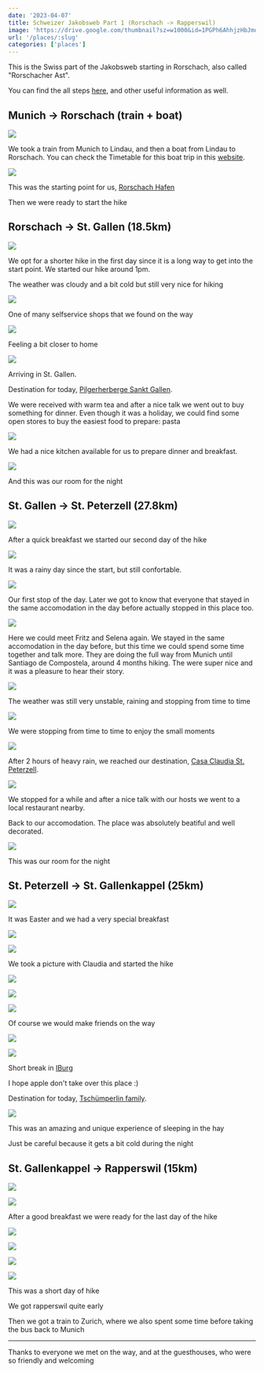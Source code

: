 ```yaml
---
date: '2023-04-07'
title: Schweizer Jakobsweb Part 1 (Rorschach -> Rapperswil)
image: 'https://drive.google.com/thumbnail?sz=w1000&id=1PGPh6AhhjzHbJmqk6TwUTPew4KSp9w3N'
url: '/places/:slug'
categories: ['places']
---
```


This is the Swiss part of the Jakobsweb starting in Rorschach, also called "Rorschacher Ast".

You can find the all steps [here](https://camino-europe.eu/de/eu/switzerland/jakobswege-schweiz/bregenz-rorschach-einsiedeln-rorschacher-ast/), and other useful information as well. 

<!--more-->

## Munich -> Rorschach (train + boat)

![](https://drive.google.com/thumbnail?sz=w1000&id=18ywYuwsqxoe32Ph_AZXxsHawlS3t0WZX)

We took a train from Munich to Lindau, and then a boat from Lindau to Rorschach. You can check the Timetable for this boat trip in this [website](https://www.bsb.de/en/timetable).

![](https://drive.google.com/thumbnail?sz=w1000&id=1eG6iHNDUQCbhWZPuFbNb7-z3UPGruf25)

This was the starting point for us, [Rorschach Hafen](https://goo.gl/maps/TqeqRUHehxLQCrzG6)

Then we were ready to start the hike

## Rorschach -> St. Gallen (18.5km)

![](https://drive.google.com/thumbnail?sz=w1000&id=1QPbo7vVK6-CZb2JKCcgSMmht6-3h1e24)

We opt for a shorter hike in the first day since it is a long way to get into the start point. We started our hike around 1pm.

The weather was cloudy and a bit cold but still very nice for hiking

![](https://drive.google.com/thumbnail?sz=w1000&id=14_4pAIgCqz1jhw6Qbkm_C0htRZom8n0X)

One of many selfservice shops that we found on the way

![](https://drive.google.com/thumbnail?sz=w1000&id=1Llp5XwZUnMgWdS7_eRJUEj7UyLSc5EPd)

Feeling a bit closer to home

![](https://drive.google.com/thumbnail?sz=w1000&id=1MFy82iX6XxQOZ38R0ErBdOxJxdCUS342)

Arriving in St. Gallen.

Destination for today, [Pilgerherberge Sankt Gallen](https://www.pilgerherberge-sg.ch/). 

We were received with warm tea and after a nice talk we went out to buy something for dinner. Even though it was a holiday, we could find some open stores to buy the easiest food to prepare: pasta 

![](https://drive.google.com/thumbnail?sz=w1000&id=1LCsGrNT9a5mvU_BMjPnprP-u0xMhlsWh)

We had a nice kitchen available for us to prepare dinner and breakfast.

![](https://drive.google.com/thumbnail?sz=w1000&id=1__cb0-jJEii31NzGGts4wTaWZc5EaP5w)

And this was our room for the night

## St. Gallen -> St. Peterzell (27.8km)

![](https://drive.google.com/thumbnail?sz=w1000&id=1Apc0LDW72O-yUKTZRKtD2Qpd9Nr83fGt)

After a quick breakfast we started our second day of the hike

![](https://drive.google.com/thumbnail?sz=w1000&id=1PGPh6AhhjzHbJmqk6TwUTPew4KSp9w3N)

It was a rainy day since the start, but still confortable.

![](https://drive.google.com/thumbnail?sz=w1000&id=1R7Kbc4lhakuI6lSv6qym4YwtFSNbL1q7)

Our first stop of the day. Later we got to know that everyone that stayed in the same accomodation in the day before actually stopped in this place too.

![](https://drive.google.com/thumbnail?sz=w1000&id=1iZVEu7uRF4a9-L7vvbHZuPItawF2W2BL)

Here we could meet Fritz and Selena again. We stayed in the same accomodation in the day before, but this time we could spend some time together and talk more. They are doing the full way from Munich until Santiago de Compostela, around 4 months hiking. The were super nice and it was a pleasure to hear their story.

![](https://drive.google.com/thumbnail?sz=w1000&id=1ZjLdk3CdrXh50AnySbW8oxzr1FYNFFFF)

The weather was still very unstable, raining and stopping from time to time

![](https://drive.google.com/thumbnail?sz=w1000&id=1Bh5q73MkCIqdrYdpD99aKGhff5Rdn6tq)

We were stopping from time to time to enjoy the small moments

![](https://drive.google.com/thumbnail?sz=w1000&id=1DsGNHR5wQOaQ22h5qqD4tr_Q-cvOn-9r)

After 2 hours of heavy rain, we reached our destination, [Casa Claudia St. Peterzell](https://www.casa-claudia.ch/). 

![](https://drive.google.com/thumbnail?sz=w1000&id=1qW66zgehh6xjSXvhPlLDQ9V-DCay0TVo)

We stopped for a while and after a nice talk with our hosts we went to a local restaurant nearby. 

Back to our accomodation. The place was absolutely beatiful and well decorated.

![](https://drive.google.com/thumbnail?sz=w1000&id=1G6pIgmnaTcFJnJHQKjMuQcVTFWvJi1XV)

This was our room for the night

## St. Peterzell -> St. Gallenkappel (25km)

![](https://drive.google.com/thumbnail?sz=w1000&id=1IkicijxYS5Ok50dqosMZesS288ebhr0g)

It was Easter and we had a very special breakfast

![](https://drive.google.com/thumbnail?sz=w1000&id=1T0rttyncYveckwUQqlwLA6BFLdtAGKwm)

![](https://drive.google.com/thumbnail?sz=w1000&id=1jOEU_OPpslwk9-ajVykUqBI61CIAqpqZ)

We took a picture with Claudia and started the hike

![](https://drive.google.com/thumbnail?sz=w1000&id=1AmmyEDppAZzCxxnS4_Czj_mkW3QpTXBe)

![](https://drive.google.com/thumbnail?sz=w1000&id=1lQojNryPiObz0QGnVK16N2AprPkranwF)

![](https://drive.google.com/thumbnail?sz=w1000&id=1CDpC2cI59f2GpaUTttYchQQL4SWTBT-T)

Of course we would make friends on the way 

![](https://drive.google.com/thumbnail?sz=w1000&id=1d7r5kkvQvGKoqkQyK0lDM5XeYYedAV7i)

![](https://drive.google.com/thumbnail?sz=w1000&id=1QrdFEvLgGzpBAc5mhcu5cymT5Sev0uRk)

Short break in [IBurg](https://de.wikipedia.org/wiki/Burg_Iberg)

I hope apple don't take over this place :)

Destination for today, [Tschümperlin family](https://www.goldingertal.ch/index.cfm/de/uebernachten/schlafen-im-stroh/).

![](https://drive.google.com/thumbnail?sz=w1000&id=1PrccUMgGqEXa1cmp40o-jj5woH8KsxiU)

This was an amazing and unique experience of sleeping in the hay

Just be careful because it gets a bit cold during the night 

## St. Gallenkappel -> Rapperswil  (15km)

![](https://drive.google.com/thumbnail?sz=w1000&id=1tmjvBst-BpZ0y4dQN6QysZSKbxiJP__A)

![](https://drive.google.com/thumbnail?sz=w1000&id=1kz6RrsalLQZH7Gb1RM8_RobTl2_E6uEQ)

After a good breakfast we were ready for the last day of the hike 

![](https://drive.google.com/thumbnail?sz=w1000&id=1fETJdgxn-cDz994v4aTKihIsBaEHPysS)

![](https://drive.google.com/thumbnail?sz=w1000&id=1TNYlFk4oM83nabREIdcc_sgJU77CMecE)

![](https://drive.google.com/thumbnail?sz=w1000&id=1rRVPZ2iIZ1ECweIlAjnnZ6b-n1-P3TvO)

![](https://drive.google.com/thumbnail?sz=w1000&id=12yjQTOOgVhQl7HKTmOQjSpcUsDoeWeUZ)

This was a short day of hike

We got rapperswil quite early

Then we got a train to Zurich, where we also spent some time before taking the bus back to Munich

* * * 

Thanks to everyone we met on the way, and at the guesthouses, who were so friendly and welcoming